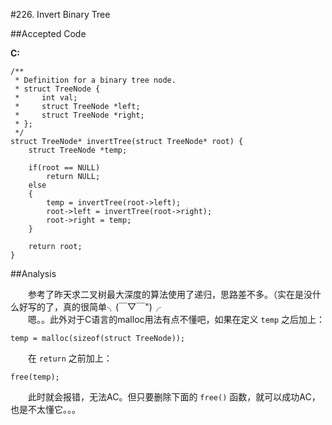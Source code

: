 #226. Invert Binary Tree

##Accepted Code

**C:**

	/**
	 * Definition for a binary tree node.
	 * struct TreeNode {
	 *     int val;
	 *     struct TreeNode *left;
	 *     struct TreeNode *right;
	 * };
	 */
	struct TreeNode* invertTree(struct TreeNode* root) {
	    struct TreeNode *temp;
	    
	    if(root == NULL)
	        return NULL;
	    else
	    {
	        temp = invertTree(root->left);
	        root->left = invertTree(root->right);
	        root->right = temp;
	    }
	    
	    return root;
	}

##Analysis

　　参考了昨天求二叉树最大深度的算法使用了递归，思路差不多。（实在是没什么好写的了，真的很简单╮(￣▽￣")╭  
　　嗯。。此外对于C语言的malloc用法有点不懂吧，如果在定义 `temp` 之后加上：

	temp = malloc(sizeof(struct TreeNode));

　　在 `return` 之前加上：

	free(temp);

　　此时就会报错，无法AC。但只要删除下面的 `free()` 函数，就可以成功AC，也是不太懂它。。。

